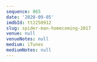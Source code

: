 ```yaml
---
sequence: 865
date: '2020-09-05'
imdbId: tt2250912
slug: spider-man-homecoming-2017
venue: null
venueNotes: null
medium: iTunes
mediumNotes: null
---
```


